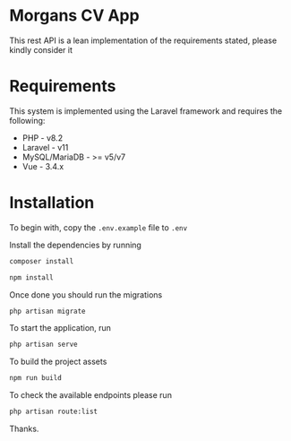 # Morgans CV App

This rest API is a lean implementation of the requirements stated, please kindly consider it

# Requirements

This system is implemented using the Laravel framework and requires the following:
* PHP - v8.2
* Laravel - v11
* MySQL/MariaDB - >= v5/v7
* Vue - 3.4.x

# Installation
To begin with, copy the `.env.example` file to `.env`

Install the dependencies by running

```bash
composer install
```
```bash
npm install
```

Once done you should run the migrations

```bash
php artisan migrate
```

To start the application, run

```bash
php artisan serve
```

To build the project assets

```bash
npm run build
```

To check the available endpoints please run
```bash
php artisan route:list
```

Thanks.

